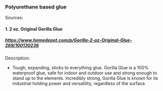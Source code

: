 ### Polyurethane based glue

Sources:

#### 1. 2 oz. Original Gorilla Glue
##### https://www.homedepot.com/p/Gorilla-2-oz-Original-Glue-269/100130236

Description:
- Tough, expanding, sticks to everything glue. Gorilla Glue is a 100% waterproof glue, safe for indoor and outdoor use and strong enough to stand up to the elements. Incredibly strong, Gorilla Glue is known for its industrial holding power and versatility, regardless of the surface.
